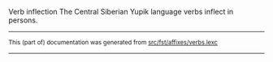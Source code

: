 Verb inflection
The Central Siberian Yupik language verbs inflect in persons.

* * *

<small>This (part of) documentation was generated from [src/fst/affixes/verbs.lexc](https://github.com/giellalt/lang-ess/blob/main/src/fst/affixes/verbs.lexc)</small>

---

